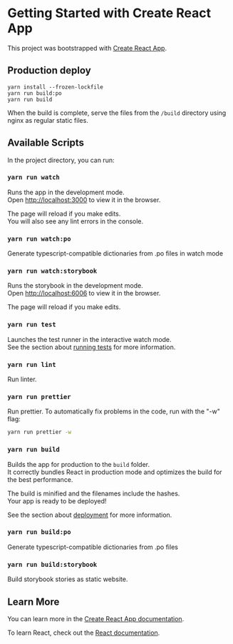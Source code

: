 # Getting Started with Create React App

This project was bootstrapped with [Create React App](https://github.com/facebook/create-react-app).

## Production deploy

```
yarn install --frozen-lockfile
yarn run build:po
yarn run build
```

When the build is complete, serve the files from the `/build` directory using nginx as regular static files.

## Available Scripts

In the project directory, you can run:

### `yarn run watch`

Runs the app in the development mode.\
Open [http://localhost:3000](http://localhost:3000) to view it in the browser.

The page will reload if you make edits.\
You will also see any lint errors in the console.

### `yarn run watch:po`

Generate typescript-compatible dictionaries from .po files in watch mode

### `yarn run watch:storybook`

Runs the storybook in the development mode.\
Open [http://localhost:6006](http://localhost:6006) to view it in the browser.

The page will reload if you make edits.

### `yarn run test`

Launches the test runner in the interactive watch mode.\
See the section about [running tests](https://facebook.github.io/create-react-app/docs/running-tests) for more information.

### `yarn run lint`

Run linter.

### `yarn run prettier`

Run prettier. To automatically fix problems in the code, run with the "-w" flag:

```sh
yarn run prettier -w
```

### `yarn run build`

Builds the app for production to the `build` folder.\
It correctly bundles React in production mode and optimizes the build for the best performance.

The build is minified and the filenames include the hashes.\
Your app is ready to be deployed!

See the section about [deployment](https://facebook.github.io/create-react-app/docs/deployment) for more information.

### `yarn run build:po`

Generate typescript-compatible dictionaries from .po files

### `yarn run build:storybook`

Build storybook stories as static website.

## Learn More

You can learn more in the [Create React App documentation](https://facebook.github.io/create-react-app/docs/getting-started).

To learn React, check out the [React documentation](https://reactjs.org/).
